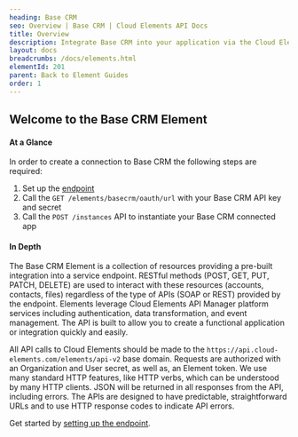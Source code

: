 ```yaml
---
heading: Base CRM
seo: Overview | Base CRM | Cloud Elements API Docs
title: Overview
description: Integrate Base CRM into your application via the Cloud Elements APIs.
layout: docs
breadcrumbs: /docs/elements.html
elementId: 201
parent: Back to Element Guides
order: 1
---
```


## Welcome to the Base CRM Element


#### At a Glance

In order to create a connection to Base CRM the following steps are required:

1. Set up the [endpoint](basecrm-endpoint-setup.html)
2. Call the `GET /elements/basecrm/oauth/url` with your Base CRM API key and secret
3. Call the `POST /instances` API to instantiate your Base CRM connected app

#### In Depth

The Base CRM Element is a collection of resources providing a pre-built integration into a service endpoint. RESTful methods (POST, GET, PUT, PATCH, DELETE) are used to interact with these resources (accounts, contacts, files) regardless of the type of APIs (SOAP or REST) provided by the endpoint. Elements leverage Cloud Elements API Manager platform services including authentication, data transformation, and event management.  The API is built to allow you to create a functional application or integration quickly and easily.

All API calls to Cloud Elements should be made to the `https://api.cloud-elements.com/elements/api-v2` base domain. Requests are authorized with an Organization and User secret, as well as, an Element token.  We use many standard HTTP features, like HTTP verbs, which can be understood by many HTTP clients. JSON will be returned in all responses from the API, including errors. The APIs are designed to have predictable, straightforward URLs and to use HTTP response codes to indicate API errors.

Get started by [setting up the endpoint](basecrm-endpoint-setup.html).
